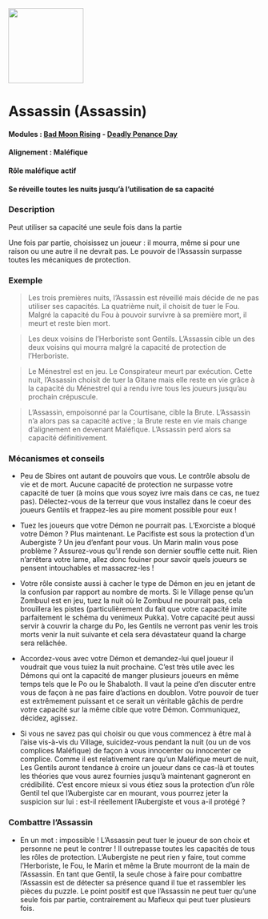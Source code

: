 <img src="https://github.com/brain-academy/wiki/blob/master/public/img/blood-on-the-clocktower/roles/assassin.png?raw=true" height="150"> 

# Assassin (Assassin) 

#### Modules : [Bad Moon Rising](https://brain-academy.github.io/wiki/blood-on-the-clocktower/modules/bad-moon-rising) - [Deadly Penance Day](https://brain-academy.github.io/wiki/blood-on-the-clocktower/modules/deadly-penance-day)
#### Alignement : Maléfique
#### Rôle maléfique actif
#### Se réveille toutes les nuits jusqu’à l’utilisation de sa capacité

### Description
Peut utiliser sa capacité une seule fois dans la partie

Une fois par partie, choisissez un joueur : il mourra, même si pour une raison ou une autre il ne devrait pas. 
Le pouvoir de l’Assassin surpasse toutes les mécaniques de protection.



### Exemple 


> Les trois premières nuits, l’Assassin est réveillé mais décide de ne pas utiliser ses capacités. La quatrième nuit, il choisit de tuer le Fou. Malgré la capacité du Fou à pouvoir survivre à sa première mort, il meurt et reste bien mort.

> Les deux voisins de l’Herboriste sont Gentils. L’Assassin cible un des deux voisins qui mourra malgré la capacité de protection de l’Herboriste.

> Le Ménestrel est en jeu. Le Conspirateur meurt par exécution. Cette nuit, l’Assassin choisit de tuer la Gitane mais elle reste en vie grâce à la capacité du Ménestrel qui a rendu ivre tous les joueurs jusqu’au prochain crépuscule.  

> L’Assassin, empoisonné par la Courtisane, cible la Brute. L’Assassin n’a alors pas sa capacité active ; la Brute reste en vie mais change d’alignement en devenant Maléfique. L’Assassin perd alors sa capacité définitivement.


### Mécanismes et conseils

- Peu de Sbires ont autant de pouvoirs que vous. Le contrôle absolu de vie et de mort. Aucune capacité de protection ne surpasse votre capacité de tuer (à moins que vous soyez ivre mais dans ce cas, ne tuez pas).
Délectez-vous de la terreur que vous installez dans le coeur des joueurs Gentils et frappez-les au pire moment possible pour eux !

- Tuez les joueurs que votre Démon ne pourrait pas. L’Exorciste a bloqué votre Démon ? Plus maintenant. Le Pacifiste est sous la protection d’un Aubergiste ? Un jeu d’enfant pour vous. Un Marin malin vous pose problème ? Assurez-vous qu’il rende son dernier souffle cette nuit. Rien n’arrêtera votre lame, allez donc fouiner pour savoir quels joueurs se pensent intouchables et massacrez-les !  
 
- Votre rôle consiste aussi à cacher le type de Démon en jeu en jetant de la confusion par rapport au nombre de morts. Si le Village pense qu’un Zombuul est en jeu, tuez la nuit où le Zombuul ne pourrait pas, cela brouillera les pistes (particulièrement du fait que votre capacité imite parfaitement le schéma du venimeux Pukka). Votre capacité peut aussi servir à couvrir la charge du Po, les Gentils ne verront pas venir les trois morts venir la nuit suivante et cela sera dévastateur quand la charge sera relâchée.

- Accordez-vous avec votre Démon et demandez-lui quel joueur il voudrait que vous tuiez la nuit prochaine. C’est très utile avec les Démons qui ont la capacité de manger plusieurs joueurs en même temps tels que le Po ou le Shabaloth. Il vaut la peine d’en discuter entre vous de façon à ne pas faire d’actions en doublon. Votre pouvoir de tuer est extrêmement puissant et ce serait un véritable gâchis de perdre votre capacité sur la même cible que votre Démon. Communiquez, décidez, agissez.

- Si vous ne savez pas qui choisir ou que vous commencez à être mal à l’aise vis-à-vis du Village, suicidez-vous pendant la nuit (ou un de vos complices Maléfique) de façon à vous innocenter ou innocenter ce complice.
Comme il est relativement rare qu’un Maléfique meurt de nuit, Les Gentils auront tendance à croire un joueur dans ce cas-là et toutes les théories que vous aurez fournies jusqu’à maintenant gagneront en crédibilité. C’est encore mieux si vous étiez sous la protection d’un rôle Gentil tel que l’Aubergiste car en mourant, vous pourrez jeter la suspicion sur lui : est-il réellement l’Aubergiste et vous a-il protégé ?

               
### Combattre l’Assassin 

- En un mot : impossible ! L’Assassin peut tuer le joueur de son choix et personne ne peut le contrer ! Il outrepasse toutes les capacités de tous les rôles de protection. L’Aubergiste ne peut rien y faire, tout comme l’Herboriste, le Fou, le Marin et même la Brute mourront de la main de l’Assassin. En tant que Gentil, la seule chose à faire pour combattre l’Assassin est de détecter sa présence quand il tue et rassembler les pièces du puzzle. Le point positif est que l’Assassin ne peut tuer qu’une seule fois par partie, contrairement au Mafieux qui peut tuer plusieurs fois.  
